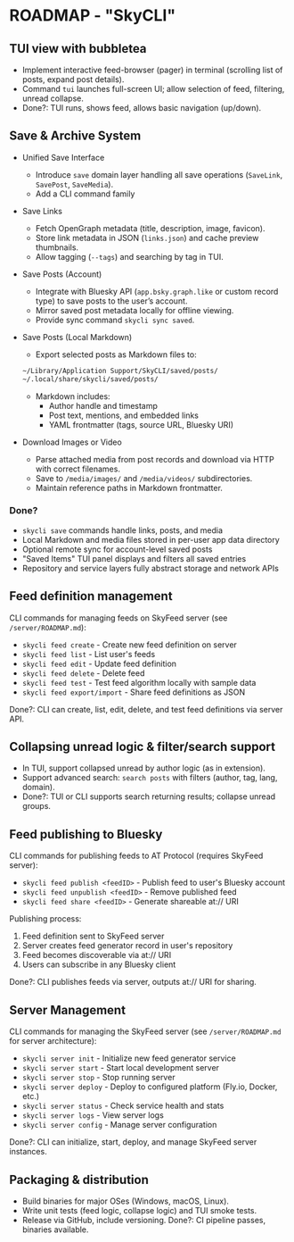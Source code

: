 # ROADMAP - "SkyCLI"

## TUI view with bubbletea

- Implement interactive feed-browser (pager) in terminal (scrolling list of posts, expand post details).
- Command `tui` launches full-screen UI; allow selection of feed, filtering, unread collapse.
- Done?: TUI runs, shows feed, allows basic navigation (up/down).

## Save & Archive System

- Unified Save Interface
    - Introduce `save` domain layer handling all save operations (`SaveLink`, `SavePost`, `SaveMedia`).
    - Add a CLI command family
- Save Links
    - Fetch OpenGraph metadata (title, description, image, favicon).
    - Store link metadata in JSON (`links.json`) and cache preview thumbnails.
    - Allow tagging (`--tags`) and searching by tag in TUI.
- Save Posts (Account)
    - Integrate with Bluesky API (`app.bsky.graph.like` or custom record type) to save posts to the user’s account.
    - Mirror saved post metadata locally for offline viewing.
    - Provide sync command `skycli sync saved`.
- Save Posts (Local Markdown)
    - Export selected posts as Markdown files to:

    ```sh
    ~/Library/Application Support/SkyCLI/saved/posts/
    ~/.local/share/skycli/saved/posts/
    ```

    - Markdown includes:
        - Author handle and timestamp
        - Post text, mentions, and embedded links
        - YAML frontmatter (tags, source URL, Bluesky URI)
- Download Images or Video
    - Parse attached media from post records and download via HTTP with correct filenames.
    - Save to `/media/images/` and `/media/videos/` subdirectories.
    - Maintain reference paths in Markdown frontmatter.

### Done?

- `skycli save` commands handle links, posts, and media
- Local Markdown and media files stored in per-user app data directory
- Optional remote sync for account-level saved posts
- "Saved Items" TUI panel displays and filters all saved entries
- Repository and service layers fully abstract storage and network APIs

## Feed definition management

CLI commands for managing feeds on SkyFeed server (see `/server/ROADMAP.md`):

- `skycli feed create` - Create new feed definition on server
- `skycli feed list` - List user's feeds
- `skycli feed edit` - Update feed definition
- `skycli feed delete` - Delete feed
- `skycli feed test` - Test feed algorithm locally with sample data
- `skycli feed export/import` - Share feed definitions as JSON

Done?: CLI can create, list, edit, delete, and test feed definitions via server API.

## Collapsing unread logic & filter/search support

- In TUI, support collapsed unread by author logic (as in extension).
- Support advanced search: `search posts` with filters (author, tag, lang, domain).
- Done?: TUI or CLI supports search returning results; collapse unread groups.

## Feed publishing to Bluesky

CLI commands for publishing feeds to AT Protocol (requires SkyFeed server):

- `skycli feed publish <feedID>` - Publish feed to user's Bluesky account
- `skycli feed unpublish <feedID>` - Remove published feed
- `skycli feed share <feedID>` - Generate shareable at:// URI

Publishing process:

1. Feed definition sent to SkyFeed server
2. Server creates feed generator record in user's repository
3. Feed becomes discoverable via at:// URI
4. Users can subscribe in any Bluesky client

Done?: CLI publishes feeds via server, outputs at:// URI for sharing.

## Server Management

CLI commands for managing the SkyFeed server (see `/server/ROADMAP.md` for server architecture):

- `skycli server init` - Initialize new feed generator service
- `skycli server start` - Start local development server
- `skycli server stop` - Stop running server
- `skycli server deploy` - Deploy to configured platform (Fly.io, Docker, etc.)
- `skycli server status` - Check service health and stats
- `skycli server logs` - View server logs
- `skycli server config` - Manage server configuration

Done?: CLI can initialize, start, deploy, and manage SkyFeed server instances.

## Packaging & distribution

- Build binaries for major OSes (Windows, macOS, Linux).
- Write unit tests (feed logic, collapse logic) and TUI smoke tests.
- Release via GitHub, include versioning.
    Done?: CI pipeline passes, binaries available.
